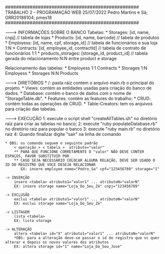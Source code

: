 #################################################
TRABALHO 2 - PROGRAMAÇÃO WEB 25/07/2022
Pedro Martins e Sá; GRR20186104; pmes18
#################################################

---> INFORMAÇÕES SOBRE O BANCO
Tabelas: 
    * Storages:     [id, name, cnpj]                // tabela de lojas
    * Products:   [id, name, barcode]               // tabela de produtos
    * Employess:   [id, name, cpf, storage_id]      // tabela de funcionários e sua loja 1:N
    * Contracts: [id, employee_id, contractId]      // tabela de contrato de funcionários 1:1
    * products_storages: [storage_id, product_id]   // tabela gerada do relacionamento N:N entre product e storage

Relacionamento das tabelas:
    * Employess 1:1 Contracts
    * Storages 1:N Employess
    * Storages N:N Products

---> DIRETÓRIOS
    * /:  pasta raiz contem o arquivo main.rb o principal do projeto.
      * Views:  contém as entidades usadas para criação do banco de dados.
      * Database: contém o banco de dados com o nome de "StorageTable.db".
      * Features:  contém as features do trabalho:
        * CRUD: contém todas as operações de CRUD.
        * Table-Creators: tem os arquivos para criação das tabelas.

---> EXECUÇÃO
    1: execute o script shell "createAllTables.sh" no diretório raiz para criar as tabelas no banco;
    2: execute "ruby populateDatabase.rb" no diretório raiz para popular o banco
    3: execute "ruby main.rb" no diretório raiz
    4: Quando finalizar digite "sair" na linha de comando

    * OBS: os comando seguem o seguinte padrão
        < operação > < tabela >  atributo="valor"
        ** PARA QUE FUNCIONE CORRETAMENTE O "valor" NÃO DEVE CONTER ESPAÇOS, FAVOR SUBSTITUIR POR _
        ** CASO SEJA NECESSÁRIO COLOCAR ALGUMA RELAÇÃO, DEVE SER USADO O ID DO REGISTRO QUE VOCE DESEJA RELACIONAR
           EX: insere employee nome="Pedro_Sa" cpf="123456789" storage="1"

    -> INSERÇÃO
        insere <tabela> atributo1="valor1" ... atributoN="valorN"
        EX: insere storage name="Loja_Do_Seu_Zé" cnpj="123456789"

    -> EXCLUSÃO
        exclui <tabela> atributo1="valor1" ... atributoN="valorN"
        EX: exclui storage name="Loja_Do_Seu_Zé"

    -> LISTAGEM
        lista <tabela>
        EX: lista storage

    -> ALTERAÇÃO
        altera <tabela> id="X" atributo1="valor1" ... atributoN="valorN"
        *OBS: para a alteração deve-se passar o id do registro que vc quer alterar e depois os novos valores dos atributos
        EX: altera storage id="1" name="Loja_Do_Seu_José"
        